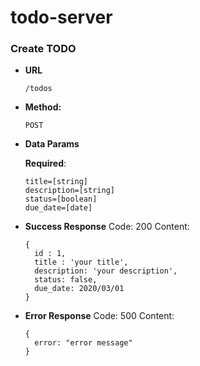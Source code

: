 # todo-server

### Create TODO ###

*  **URL**

   `/todos`

*  **Method:**

   `POST`

*  **Data Params**

   **Required**:
   ```
   title=[string]
   description=[string]
   status=[boolean]
   due_date=[date]
   ```
* **Success Response**
   Code: 200
   Content:
   ```
   {
     id : 1, 
     title : 'your title', 
     description: 'your description', 
     status: false, 
     due_date: 2020/03/01
   }
   ```
* **Error Response**
   Code: 500
   Content:
   ```
   {
     error: "error message"
   }
   ```
